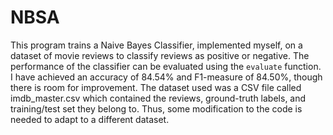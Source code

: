 # NBSA
This program trains a Naive Bayes Classifier, implemented myself, on a dataset of movie reviews to classify reviews as positive or negative. The performance of the classifier can be evaluated using the `evaluate` function. I have achieved an accuracy of 84.54% and F1-measure of 84.50%, though there is room for improvement. The dataset used was a CSV file called imdb_master.csv which contained the reviews, ground-truth labels, and training/test set they belong to. Thus, some modification to the code is needed to adapt to a different dataset. 
